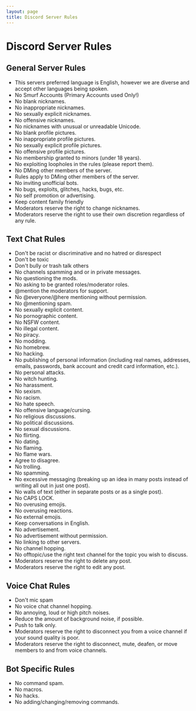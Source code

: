 ```yaml
---
layout: page
title: Discord Server Rules
---
```

# Discord Server Rules

## General Server Rules

* This servers preferred language is English, however we are diverse and accept other languages being spoken.
* No Smurf Accounts (Primary Accounts used Only!)
* No blank nicknames.
* No inappropriate nicknames.
* No sexually explicit nicknames.
* No offensive nicknames.
* No nicknames with unusual or unreadable Unicode.
* No blank profile pictures.
* No inappropriate profile pictures.
* No sexually explicit profile pictures.
* No offensive profile pictures.
* No membership granted to minors (under 18 years).
* No exploiting loopholes in the rules (please report them).
* No DMing other members of the server.
* Rules apply to DMing other members of the server.
* No inviting unofficial bots.
* No bugs, exploits, glitches, hacks, bugs, etc.
* No self promotion or advertising.
* Keep content family friendly
* Moderators reserve the right to change nicknames.
* Moderators reserve the right to use their own discretion regardless of any rule.

## Text Chat Rules

* Don't be racist or discriminative and no hatred or disrespect
* Don't be toxic
* Don't bully or trash talk others
* No channels spamming and or in private messages.
* No questioning the mods.
* No asking to be granted roles/moderator roles.
* @mention the moderators for support.
* No @everyone/@here mentioning without permission.
* No @mentioning spam.
* No sexually explicit content.
* No pornographic content.
* No NSFW content.
* No illegal content.
* No piracy.
* No modding.
* No homebrew.
* No hacking.
* No publishing of personal information (including real names, addresses, emails, passwords, bank account and credit card information, etc.).
* No personal attacks.
* No witch hunting.
* No harassment.
* No sexism.
* No racism.
* No hate speech.
* No offensive language/cursing.
* No religious discussions.
* No political discussions.
* No sexual discussions.
* No flirting.
* No dating.
* No flaming.
* No flame wars.
* Agree to disagree.
* No trolling.
* No spamming.
* No excessive messaging (breaking up an idea in many posts instead of writing all out in just one post).
* No walls of text (either in separate posts or as a single post).
* No CAPS LOCK.
* No overusing emojis.
* No overusing reactions.
* No external emojis.
* Keep conversations in English.
* No advertisement.
* No advertisement without permission.
* No linking to other servers.
* No channel hopping.
* No offtopic/use the right text channel for the topic you wish to discuss.
* Moderators reserve the right to delete any post.
* Moderators reserve the right to edit any post.

## Voice Chat Rules

* Don't mic spam
* No voice chat channel hopping.
* No annoying, loud or high pitch noises.
* Reduce the amount of background noise, if possible.
* Push to talk only.
* Moderators reserve the right to disconnect you from a voice channel if your sound quality is poor.
* Moderators reserve the right to disconnect, mute, deafen, or move members to and from voice channels.

## Bot Specific Rules

* No command spam.
* No macros.
* No hacks.
* No adding/changing/removing commands.
